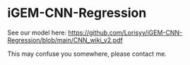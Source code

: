 # iGEM-CNN-Regression

See our model here: https://github.com/Lorisyy/iGEM-CNN-Regression/blob/main/CNN_wiki_v2.pdf

This may confuse you somewhere, please contact me.
